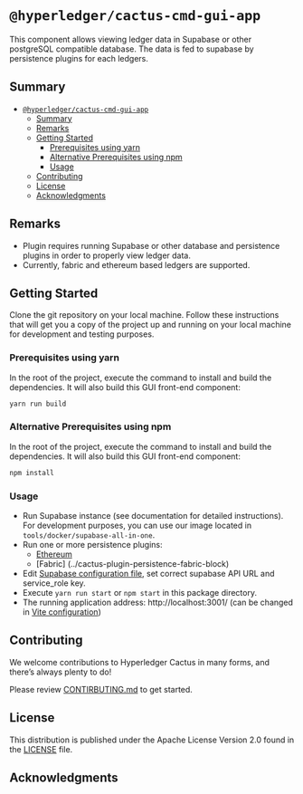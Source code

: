 # `@hyperledger/cactus-cmd-gui-app`

This component allows viewing ledger data in Supabase or other postgreSQL compatible database. The data is fed to supabase by persistence plugins for each ledgers.

## Summary

- [`@hyperledger/cactus-cmd-gui-app`](#hyperledgercactus-cmd-gui-app)
  - [Summary](#summary)
  - [Remarks](#remarks)
  - [Getting Started](#getting-started)
    - [Prerequisites using yarn](#prerequisites-using-yarn)
    - [Alternative Prerequisites using npm](#alternative-prerequisites-using-npm)
    - [Usage](#usage)
  - [Contributing](#contributing)
  - [License](#license)
  - [Acknowledgments](#acknowledgments)

## Remarks

- Plugin requires running Supabase or other database and persistence plugins in order to properly view ledger data.
- Currently, fabric and  ethereum based ledgers are supported.

## Getting Started

Clone the git repository on your local machine. Follow these instructions that will get you a copy of the project up and running on your local machine for development and testing purposes.

### Prerequisites using yarn

In the root of the project, execute the command to install and build the dependencies. It will also build this GUI front-end component:

```sh
yarn run build
```
### Alternative Prerequisites using npm

In the root of the project, execute the command to install and build the dependencies. It will also build this GUI front-end component:

```sh
npm install
```

### Usage
- Run Supabase instance (see documentation for detailed instructions). For development purposes, you can use our image located in `tools/docker/supabase-all-in-one`.
- Run one or more persistence plugins:
    - [Ethereum](../cactus-plugin-persistence-ethereum)
    - [Fabric] (../cactus-plugin-persistence-fabric-block)
- Edit [Supabase configuration file](./src/supabase-client.tsx), set correct supabase API URL and service_role key.
- Execute `yarn run start` or `npm start` in this package directory.
- The running application address: http://localhost:3001/ (can be changed in [Vite configuration](./vite.config.ts))

## Contributing

We welcome contributions to Hyperledger Cactus in many forms, and there’s always plenty to do!

Please review [CONTIRBUTING.md](../../CONTRIBUTING.md) to get started.

## License

This distribution is published under the Apache License Version 2.0 found in the [LICENSE](../../LICENSE) file.

## Acknowledgments